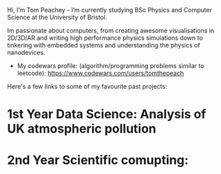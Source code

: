 Hi, I’m Tom Peachey - I’m currently studying BSc Physics and Computer Science at the University of Bristol.

Im passionate about computers, from creating awesome visualisations in 2D/3D/AR and writing high performance physics simulations down to tinkering with embedded systems and understanding the physics of nanodevices.

- My codewars profile: (algorithm/programming problems similar to leetcode): https://www.codewars.com/users/tomthepeach


Here's a few links to some of my favourite past projects:

# 1st Year Data Science: Analysis of UK atmospheric pollution

# 2nd Year Scientific comupting: 

